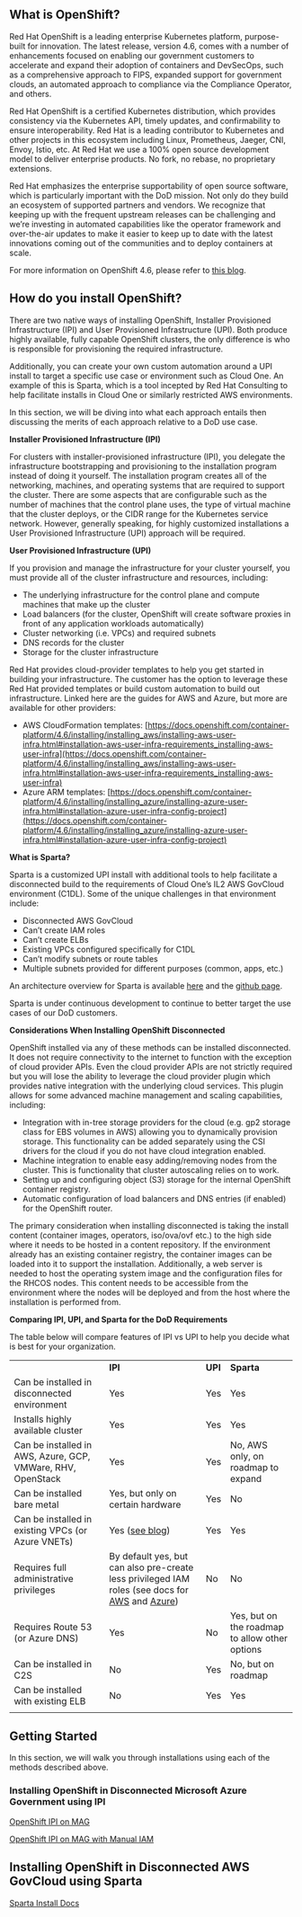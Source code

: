 ## What is OpenShift?

Red Hat OpenShift is a leading enterprise Kubernetes platform, purpose-built for innovation. The latest release, version 4.6, comes with a number of enhancements focused on enabling our government customers to accelerate and expand their adoption of containers and DevSecOps, such as a comprehensive approach to FIPS, expanded support for government clouds, an automated approach to compliance via the Compliance Operator, and others. 

Red Hat OpenShift is a certified Kubernetes distribution, which provides consistency via the Kubernetes API, timely updates, and confirmability to ensure interoperability. Red Hat is a leading contributor to Kubernetes and other projects in this ecosystem including Linux, Prometheus, Jaeger, CNI, Envoy, Istio, etc. At Red Hat we use a 100% open source development model to deliver enterprise products.  No fork, no rebase, no proprietary extensions.

Red Hat emphasizes the enterprise supportability of open source software, which is particularly important with the DoD mission. Not only do they build an ecosystem of supported partners and vendors. We recognize that keeping up with the frequent upstream releases can be challenging and we’re investing in automated capabilities like the operator framework and over-the-air updates to make it easier to keep up to date with the latest innovations coming out of the communities and to deploy containers at scale.

For more information on OpenShift 4.6, please refer to [this blog](https://www.openshift.com/blog/red-hat-openshift-4.6-the-kubernetes-platform-for-government).


## How do you install OpenShift?

There are two native ways of installing OpenShift, Installer Provisioned Infrastructure (IPI) and User Provisioned Infrastructure (UPI). Both produce highly available, fully capable OpenShift clusters, the only difference is who is responsible for provisioning the required infrastructure. 

Additionally, you can create your own custom automation around a UPI install to target a specific use case or environment such as Cloud One. An example of this is Sparta, which is a tool incepted by Red Hat Consulting to help facilitate installs in Cloud One or similarly restricted AWS environments.

In this section, we will be diving into what each approach entails then discussing the merits of each approach relative to a DoD use case.

**Installer Provisioned Infrastructure (IPI)**

For clusters with installer-provisioned infrastructure (IPI), you delegate the infrastructure bootstrapping and provisioning to the installation program instead of doing it yourself. The installation program creates all of the networking, machines, and operating systems that are required to support the cluster. There are some aspects that are configurable such as the number of machines that the control plane uses, the type of virtual machine that the cluster deploys, or the CIDR range for the Kubernetes service network. However, generally speaking, for highly customized installations a User Provisioned Infrastructure (UPI) approach will be required.

**User Provisioned Infrastructure (UPI)**

If you provision and manage the infrastructure for your cluster yourself, you must provide all of the cluster infrastructure and resources, including:



*   The underlying infrastructure for the control plane and compute machines that make up the cluster
*   Load balancers (for the cluster, OpenShift will create software proxies in front of any application workloads automatically)
*   Cluster networking (i.e. VPCs) and required subnets
*   DNS records for the cluster
*   Storage for the cluster infrastructure

Red Hat provides cloud-provider templates to help you get started in building your infrastructure. The customer has the option to leverage these Red Hat provided templates or build custom automation to build out infrastructure. Linked here are the guides for AWS and Azure, but more are available for other providers:



*   AWS CloudFormation templates: [https://docs.openshift.com/container-platform/4.6/installing/installing_aws/installing-aws-user-infra.html#installation-aws-user-infra-requirements_installing-aws-user-infra](https://docs.openshift.com/container-platform/4.6/installing/installing_aws/installing-aws-user-infra.html#installation-aws-user-infra-requirements_installing-aws-user-infra) 
*   Azure ARM templates: [https://docs.openshift.com/container-platform/4.6/installing/installing_azure/installing-azure-user-infra.html#installation-azure-user-infra-config-project](https://docs.openshift.com/container-platform/4.6/installing/installing_azure/installing-azure-user-infra.html#installation-azure-user-infra-config-project) 

**What is Sparta?**

Sparta is a customized UPI install with additional tools to help facilitate a disconnected build to the requirements of Cloud One’s IL2 AWS GovCloud environment (C1DL). Some of the unique challenges in that environment include:


*   Disconnected AWS GovCloud
*   Can’t create IAM roles
*   Can’t create ELBs
*   Existing VPCs configured specifically for C1DL
*   Can’t modify subnets or route tables
*   Multiple subnets provided for different purposes (common, apps, etc.)

An architecture overview for Sparta is available [here](https://codectl.io/docs/overview) and the [github page](https://github.com/CodeSparta).

Sparta is under continuous development to continue to better target the use cases of our DoD customers.

**Considerations When Installing OpenShift Disconnected**

OpenShift installed via any of these methods can be installed disconnected. It does not require connectivity to the internet to function with the exception of cloud provider APIs. Even the cloud provider APIs are not strictly required but you will lose the ability to leverage the cloud provider plugin which provides native integration with the underlying cloud services. This plugin allows for some advanced machine management and scaling capabilities, including: 



*   Integration with in-tree storage providers for the cloud (e.g. gp2 storage class for EBS volumes in AWS) allowing you to dynamically provision storage. This functionality can be added separately using the CSI drivers for the cloud if you do not have cloud integration enabled.
*   Machine integration to enable easy adding/removing nodes from the cluster. This is functionality that cluster autoscaling relies on to work.
*   Setting up and configuring object (S3) storage for the internal OpenShift container registry.
*   Automatic configuration of load balancers and DNS entries (if enabled) for the OpenShift router.

The primary consideration when installing disconnected is taking the install content (container images, operators, iso/ova/ovf etc.) to the high side where it needs to be hosted in a content repository. If the environment already has an existing container registry, the container images can be loaded into it to support the installation. Additionally, a web server is needed to host the operating system image and the configuration files for the RHCOS nodes. This content needs to be accessible from the environment where the nodes will be deployed and from the host where the installation is performed from.

**Comparing IPI, UPI, and Sparta for the DoD Requirements**

The table below will compare features of IPI vs UPI to help you decide what is best for your organization.


<table>
  <tr>
   <td>
   </td>
   <td><strong>IPI</strong>
   </td>
   <td><strong>UPI</strong>
   </td>
   <td><strong>Sparta</strong>
   </td>
  </tr>
  <tr>
   <td>Can be installed in disconnected environment
   </td>
   <td>Yes
   </td>
   <td>Yes
   </td>
   <td>Yes
   </td>
  </tr>
  <tr>
   <td>Installs highly available cluster
   </td>
   <td>Yes
   </td>
   <td>Yes
   </td>
   <td>Yes
   </td>
  </tr>
  <tr>
   <td>Can be installed in AWS, Azure, GCP, VMWare, RHV, OpenStack
   </td>
   <td>Yes
   </td>
   <td>Yes
   </td>
   <td>No, AWS only, on roadmap to expand
   </td>
  </tr>
  <tr>
   <td>Can be installed bare metal
   </td>
   <td>Yes, but only on certain hardware
   </td>
   <td>Yes
   </td>
   <td>No
   </td>
  </tr>
  <tr>
   <td>Can be installed in existing VPCs (or Azure VNETs)
   </td>
   <td>Yes (<a href="https://www.openshift.com/blog/deploy-openshift-to-existing-vpc-on-aws">see blog</a>)
   </td>
   <td>Yes
   </td>
   <td>Yes
   </td>
  </tr>
  <tr>
   <td>Requires full administrative privileges
   </td>
   <td>By default yes, but can also pre-create less privileged IAM roles (see docs for <a href="https://docs.openshift.com/container-platform/4.6/installing/installing_aws/manually-creating-iam.html">AWS</a> and <a href="https://docs.openshift.com/container-platform/4.6/installing/installing_azure/manually-creating-iam-azure.html">Azure</a>)
   </td>
   <td>No
   </td>
   <td>No
   </td>
  </tr>
  <tr>
   <td>Requires Route 53 (or Azure DNS)
   </td>
   <td>Yes
   </td>
   <td>No
   </td>
   <td>Yes, but on the roadmap to allow other options
   </td>
  </tr>
  <tr>
   <td>Can be installed in C2S
   </td>
   <td>No
   </td>
   <td>Yes
   </td>
   <td>No, but on roadmap
   </td>
  </tr>
  <tr>
   <td>Can be installed with existing ELB
   </td>
   <td>No
   </td>
   <td>Yes
   </td>
   <td>Yes
   </td>
  </tr>
  <tr>
   <td>
   </td>
   <td>
   </td>
   <td>
   </td>
   <td>
   </td>
  </tr>
</table>



## Getting Started

In this section, we will walk you through installations using each of the methods described above.

### Installing OpenShift in Disconnected Microsoft Azure Government using IPI

[OpenShift IPI on MAG](IPIonMAGInstall.md)

[OpenShift IPI on MAG with Manual IAM](IPIonMAGInstallManualIAM.md)

## Installing OpenShift in Disconnected AWS GovCloud using Sparta

[Sparta Install Docs](SpartaInstall.md)

